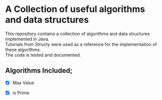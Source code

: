 # A Collection of useful algorithms and data structures

This repository contains a collection of algorithms and data structures implemented in Java. <br/>
Tutorials from Structy were used as a reference for the implementation of these algorithms.  
The code is tested and documented. 

## Algorithms Included;

- [x] Max Value
- [x] is Prime




